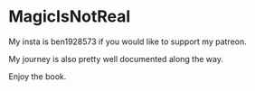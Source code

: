 # MagicIsNotReal
My insta is ben1928573 if you would like to support my patreon.

My journey is also pretty well documented along the way.

Enjoy the book. 
